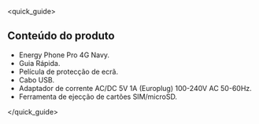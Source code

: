 <quick_guide>
## Conteúdo do produto

*	Energy Phone Pro 4G Navy.
*	Guia Rápida.
*	Película de protecção de ecrã.
*	Cabo USB.
*	Adaptador de corrente AC/DC 5V 1A (Europlug) 100-240V AC 50-60Hz.
*	Ferramenta de ejecção de cartões SIM/microSD.

</quick_guide>
